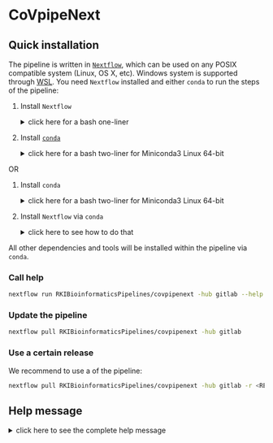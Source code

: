 # CoVpipeNext

## Quick installation

The pipeline is written in [`Nextflow`](https://nf-co.re/usage/installation), which can be used on any POSIX compatible system (Linux, OS X, etc). Windows system is supported through [WSL](https://en.wikipedia.org/wiki/Windows_Subsystem_for_Linux). You need `Nextflow` installed and either `conda` to run the steps of the pipeline:

1. Install  `Nextflow`
    <details><summary>click here for a bash one-liner </summary>

    ```bash
    wget -qO- https://get.nextflow.io | bash
    # In the case you don’t have wget
    # curl -s https://get.nextflow.io | bash
    ```

    </details>
2. Install [`conda`](https://conda.io/miniconda.html)
    <details><summary>click here for a bash two-liner for Miniconda3 Linux 64-bit</summary>

    ```bash
    wget https://repo.anaconda.com/miniconda/Miniconda3-latest-Linux-x86_64.sh
    bash Miniconda3-latest-Linux-x86_64.sh
    ```

    </details>

OR

1. Install `conda`
    <details><summary>click here for a bash two-liner for Miniconda3 Linux 64-bit</summary>

    ```bash
    wget https://repo.anaconda.com/miniconda/Miniconda3-latest-Linux-x86_64.sh
    bash Miniconda3-latest-Linux-x86_64.sh
    ```

    </details>
1. Install `Nextflow` via `conda`
    <details><summary>click here to see how to do that</summary>

    ```bash
    conda create -n nextflow -c bioconda nextflow
    conda active nextflow
    ```

    </details>

All other dependencies and tools will be installed within the pipeline via `conda`.

### Call help

```bash
nextflow run RKIBioinformaticsPipelines/covpipenext -hub gitlab --help
```

### Update the pipeline

```bash
nextflow pull RKIBioinformaticsPipelines/covpipenext -hub gitlab
```

### Use a certain release

We recommend to use a of the pipeline:

```bash
nextflow pull RKIBioinformaticsPipelines/covpipenext -hub gitlab -r <RELEASE>
```

## Help message

<details><summary>click here to see the complete help message</summary>

```
    Robert Koch Institute, MF1 Bioinformatics

    Workflow: CoVpipeNext

    Usage examples:
    nextflow run CoVpipeNext.nf --fastq '*R{1,2}.fastq.gz' --reference 'sars-cov2' --cores 4 --max_cores 8
    or
    nextflow run RKIBioinformaticsPipelines/covpipenxt -r <version> --fastq '*R{1,2}.fastq.gz' --reference ref.fasta --cores 4 --max_cores 8

    Inputs:
    Illumina read data:
    --fastq                  e.g.: 'sample{1,2}.fastq' or '*.fastq.gz' or '*/*.fastq.gz'
    --list                   This flag activates csv input for the above flags [default: false]
                                 style of the csv is: samplename,path_r1,path_r2
    --mode                          Switch between 'paired'- and 'single'-end FASTQ 

    Reference:
    --reference              Currently supported: 'sars-cov2' (NC_045512)
    OR
    --ref_genome             e.g.: 'ref.fasta'
    --ref_annotation         e.g.: 'ref.gff'

    Primer detection: 
    --primer                 Provide the path to the primer file. [default: ../covpipe/bedpe.txt]
                                 The primer file is a TAB-delimited text file containing the following fields:
                                     1. forward primer sequence (5' -> 3') [mandatory]
                                     2. reverse primer sequence (reverse-complement 5' -> 3') [mandatory]
                                     3. insert length between the primer pair [mandatory]
                                     4. auxiliary information [optional]
     --max_primer_mismatches Define the maximum number of mismatches allowed to occur in amplicon primer sequences. [default: 1]

    Adapter clipping:
     --adapter               Define the path of a FASTA file containing the adapter sequences to be clipped. [default: false]

    Trimming and QC:
    --fastp_additional_parameters      Additional parameters for FeatureCounts [default: null]
    
    Taxonomic read filter:
    --kraken                 Activate taxonomic read filtering to exclude reads not classified as SARS-COV-2 (NCBI taxonomy ID 2697049) 
                                 from read mapping. A pre-processed kraken2 database will be automatically downloaded from 
                                 https://zenodo.org/record/3854856 and stored locally [default: true]

    --taxid                  Taxonomic ID used together with the kraken2 database for read filtering [default: 2697049]

    Computing options:
    --cores                  Max cores per process for local use [default: 4]
    --max_cores              Max cores used on the machine for local use [default: 12]
    --memory                 Max memory in GB for local use [default: 12]
    --output                 Name of the result folder [default: results]

    Caching:
    --dbs                    Location for auto-download data like databases [default: nextflow-autodownload-databases]
    --conda_cache_dir          Location for storing the conda environments [default: conda]
    --singularity_cache_dir    Location for storing the singularity images [default: singularity]
    --publish_dir_mode       Mode of output publishing: 'copy', 'symlink' [default: copy]

    
    Execution/Engine profiles:
    The pipeline supports profiles to run via different Executers and Engines e.g.: -profile local,conda
    
    Executer (choose one):
      local
    
    Engines (choose one):
      conda
    
    Per default: -profile local,conda is executed. 
```

</details>